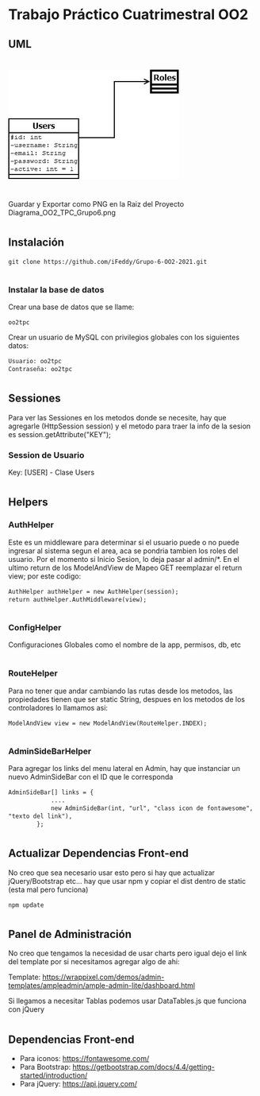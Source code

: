 # Trabajo Práctico Cuatrimestral OO2

## UML
#
![UML](Diagrama_OO2_TPC_Grupo6.png)
#
Guardar y Exportar como PNG en la Raiz del Proyecto Diagrama_OO2_TPC_Grupo6.png
#
## Instalación

```
git clone https://github.com/iFeddy/Grupo-6-OO2-2021.git
```
#
### Instalar la base de datos

Crear una base de datos que se llame:
```
oo2tpc
```
Crear un usuario de MySQL con privilegios globales con los siguientes datos:

```
Usuario: oo2tpc
Contraseña: oo2tpc
```

#

## Sessiones
Para ver las Sessiones en los metodos donde se necesite, hay que agregarle (HttpSession session) y el metodo para traer la info de la sesion es session.getAttribute("KEY");

### Session de Usuario
Key: [USER] - Clase Users

#

## Helpers

### AuthHelper
Este es un middleware para determinar si el usuario puede o no puede ingresar al sistema segun el area, aca se pondria tambien los roles del usuario. Por el momento si Inicio Sesion, lo deja pasar al admin/*.
En el ultimo return de los ModelAndView de Mapeo GET reemplazar el return view; por este codigo:

```
AuthHelper authHelper = new AuthHelper(session);
return authHelper.AuthMiddleware(view);
```
#
### ConfigHelper
Configuraciones Globales como el nombre de la app, permisos, db, etc
#
### RouteHelper
Para no tener que andar cambiando las rutas desde los metodos, las propiedades tienen que ser static String, despues en los metodos de los controladores lo llamamos asi:

```
ModelAndView view = new ModelAndView(RouteHelper.INDEX);
```
#
### AdminSideBarHelper
Para agregar los links del menu lateral en Admin, hay que instanciar un nuevo AdminSideBar con el ID que le corresponda

```
AdminSideBar[] links = {
            ....
            new AdminSideBar(int, "url", "class icon de fontawesome", "texto del link"),
        };      
```
#
## Actualizar Dependencias Front-end
No creo que sea necesario usar esto pero si hay que actualizar jQuery/Bootstrap etc... hay que usar npm y copiar el dist dentro de static (esta mal pero funciona)

```
npm update
```

#
## Panel de Administración

No creo que tengamos la necesidad de usar charts pero igual dejo el link del template por si necesitamos agregar algo de ahi:

Template: https://wrappixel.com/demos/admin-templates/ampleadmin/ample-admin-lite/dashboard.html

Si llegamos a necesitar Tablas podemos usar DataTables.js que funciona con jQuery

#
## Dependencias Front-end

- Para iconos: https://fontawesome.com/
- Para Bootstrap: https://getbootstrap.com/docs/4.4/getting-started/introduction/
- Para jQuery: https://api.jquery.com/

